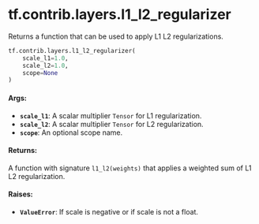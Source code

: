 <div itemscope itemtype="http://developers.google.com/ReferenceObject">
<meta itemprop="name" content="tf.contrib.layers.l1_l2_regularizer" />
<meta itemprop="path" content="Stable" />
</div>

# tf.contrib.layers.l1_l2_regularizer

Returns a function that can be used to apply L1 L2 regularizations.

``` python
tf.contrib.layers.l1_l2_regularizer(
    scale_l1=1.0,
    scale_l2=1.0,
    scope=None
)
```

<!-- Placeholder for "Used in" -->


#### Args:


* <b>`scale_l1`</b>: A scalar multiplier `Tensor` for L1 regularization.
* <b>`scale_l2`</b>: A scalar multiplier `Tensor` for L2 regularization.
* <b>`scope`</b>: An optional scope name.


#### Returns:

A function with signature `l1_l2(weights)` that applies a weighted sum of
L1 L2 regularization.



#### Raises:


* <b>`ValueError`</b>: If scale is negative or if scale is not a float.